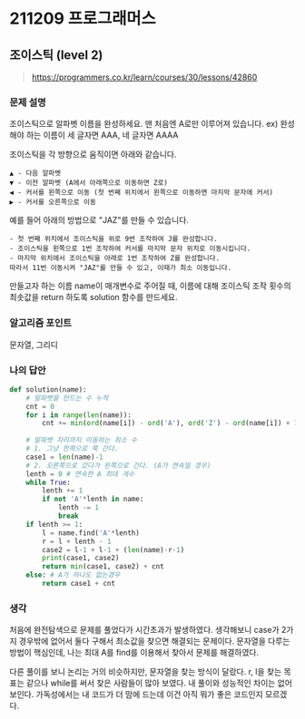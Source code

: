 # 211209 프로그래머스

## 조이스틱 (level 2)

> https://programmers.co.kr/learn/courses/30/lessons/42860

### 문제 설명

조이스틱으로 알파벳 이름을 완성하세요. 맨 처음엔 A로만 이루어져 있습니다.
ex) 완성해야 하는 이름이 세 글자면 AAA, 네 글자면 AAAA

조이스틱을 각 방향으로 움직이면 아래와 같습니다.

```
▲ - 다음 알파벳
▼ - 이전 알파벳 (A에서 아래쪽으로 이동하면 Z로)
◀ - 커서를 왼쪽으로 이동 (첫 번째 위치에서 왼쪽으로 이동하면 마지막 문자에 커서)
▶ - 커서를 오른쪽으로 이동
```

예를 들어 아래의 방법으로 "JAZ"를 만들 수 있습니다.

```
- 첫 번째 위치에서 조이스틱을 위로 9번 조작하여 J를 완성합니다.
- 조이스틱을 왼쪽으로 1번 조작하여 커서를 마지막 문자 위치로 이동시킵니다.
- 마지막 위치에서 조이스틱을 아래로 1번 조작하여 Z를 완성합니다.
따라서 11번 이동시켜 "JAZ"를 만들 수 있고, 이때가 최소 이동입니다.
```

만들고자 하는 이름 name이 매개변수로 주어질 때, 이름에 대해 조이스틱 조작 횟수의 최솟값을 return 하도록 solution 함수를 만드세요.

### 알고리즘 포인트

문자열, 그리디

### 나의 답안

```python
def solution(name):
    # 알파벳을 만드는 수 누적
    cnt = 0
    for i in range(len(name)):
        cnt += min(ord(name[i]) - ord('A'), ord('Z') - ord(name[i]) + 1)
    
    # 알파벳 자리까지 이동하는 최소 수 
    # 1. 그냥 한쪽으로 쭉 간다.
    case1 = len(name)-1
    # 2. 오른쪽으로 갔다가 왼쪽으로 간다. (A가 연속일 경우)
    lenth = 0 # 연속한 A 최대 개수 
    while True:
        lenth += 1
        if not 'A'*lenth in name:
            lenth -= 1
            break
    if lenth >= 1:
        l = name.find('A'*lenth)
        r = l + lenth - 1
        case2 = l-1 + l-1 + (len(name)-r-1)
        print(case1, case2)
        return min(case1, case2) + cnt
    else: # A가 하나도 없는경우
        return case1 + cnt
```

### 생각

처음에 완전탐색으로 문제를 풀었다가 시간초과가 발생하였다. 생각해보니 case가 2가지 경우밖에 없어서 둘다 구해서 최소값을 찾으면 해결되는 문제이다. 문자열을 다루는 방법이 핵심인데, 나는 최대 A를 find를 이용해서 찾아서 문제를 해결하였다.

다른 풀이를 보니 논리는 거의 비슷하지만, 문자열을 찾는 방식이 달랐다. r, l을 찾는 목표는 같으나 while를 써서 찾은 사람들이 많아 보였다. 내 풀이와 성능적인 차이는 없어보인다. 가독성에서는 내 코드가 더 맘에 드는데 이건 아직 뭐가 좋은 코드인지 모르겠다.
